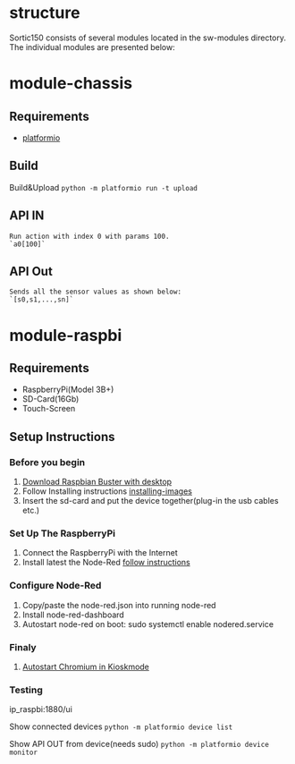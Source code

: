 # structure

Sortic150 consists of several modules located in the sw-modules directory.
The individual modules are presented below:

# module-chassis

## Requirements

- [platformio](http://docs.platformio.org/en/v0.6.0/installation.html)

## Build

Build&Upload
`python -m platformio run -t upload`

## API IN

    Run action with index 0 with params 100.
    `a0[100]`

## API Out

    Sends all the sensor values as shown below:
    `[s0,s1,...,sn]`

# module-raspbi

## Requirements

- RaspberryPi(Model 3B+)
- SD-Card(16Gb)
- Touch-Screen

## Setup Instructions

### Before you begin

1. [Download Raspbian Buster with desktop](https://downloads.raspberrypi.org/raspbian_latest)
2. Follow Installing instructions [installing-images](https://www.raspberrypi.org/documentation/installation/installing-images/README.md)
3. Insert the sd-card and put the device together(plug-in the usb cables etc.)

### Set Up The RaspberryPi

1. Connect the RaspberryPi with the Internet
2. Install latest the Node-Red [follow instructions](https://nodered.org/docs/getting-started/raspberrypi)

### Configure Node-Red

1. Copy/paste the node-red.json into running node-red
2. Install node-red-dashboard
3. Autostart node-red on boot: sudo systemctl enable nodered.service

### Finaly

1. [Autostart Chromium in Kioskmode](https://itrig.de/index.php?/archives/2309-Raspberry-Pi-3-Kiosk-Chromium-Autostart-im-Vollbildmodus-einrichten.html)

### Testing

ip_raspbi:1880/ui

Show connected devices
`python -m platformio device list`

Show API OUT from device(needs sudo)
`python -m platformio device monitor`

